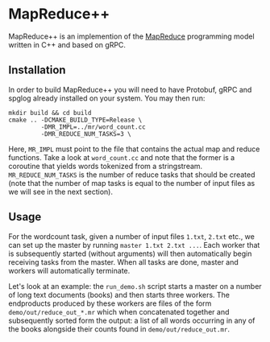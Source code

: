 # MapReduce++

MapReduce++ is an implemention of the
[MapReduce](https://en.wikipedia.org/wiki/MapReduce) programming model written
in C++ and based on gRPC.

## Installation

In order to build MapReduce++ you will need to have Protobuf, gRPC and spglog
already installed on your system. You may then run:

```
mkdir build && cd build
cmake .. -DCMAKE_BUILD_TYPE=Release \
         -DMR_IMPL=../mr/word_count.cc
         -DMR_REDUCE_NUM_TASKS=3 \
```

Here, `MR_IMPL` must point to the file that contains the actual map and reduce
functions. Take a look at `word_count.cc` and note that the former is a coroutine
that yields words tokenized from a stringstream. `MR_REDUCE_NUM_TASKS` is the
number of reduce tasks that should be created (note that the number of map tasks
is equal to the number of input files as we will see in the next section).

## Usage

For the wordcount task, given a number of input files `1.txt`, `2.txt` etc., we
can set up the master by running `master 1.txt 2.txt ...`. Each worker that is
subsequently started (without arguments) will then automatically begin
receiving tasks from the master. When all tasks are done, master and workers
will automatically terminate.

Let's look at an example: the `run_demo.sh` script starts a master on a number
of long text documents (books) and then starts three workers. The endproducts
produced by these workers are files of the form `demo/out/reduce_out_*.mr`
which when concatenated together and subsequently sorted form the output: a
list of all words occurring in any of the books alongside their counts found in
`demo/out/reduce_out.mr`.
